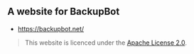 A website for BackupBot
------
- https://backupbot.net/

> This website is licenced under the [Apache License 2.0](https://github.com/BackupBotlol/backupbot.net/blob/main/LICENSE).
